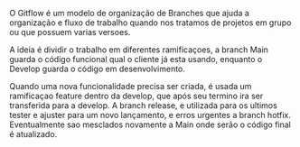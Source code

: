 O Gitflow é um modelo de organização de Branches que ajuda a organização e fluxo de trabalho quando nos tratamos de projetos em grupo ou que possuem varias versoes.

A ideia é dividir o trabalho em diferentes ramificaçoes, a branch Main guarda o código funcional qual o cliente já esta usando, enquanto o Develop guarda o 
código em desenvolvimento.

Quando uma nova funcionalidade precisa ser criada, é usada um ramificaçao feature dentro da develop, que após seu termino ira ser transferida
para a develop. A branch release, e utilizada para os ultimos tester e ajuster para um novo lançamento, e erros urgentes 
a branch hotfix. Eventualmente sao mesclados novamente a Main onde serão o código final é atualizado.
